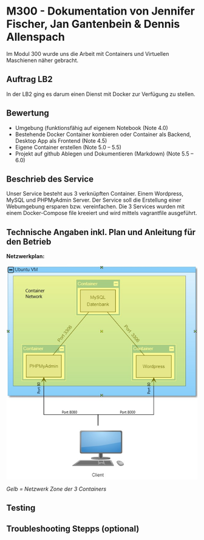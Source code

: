 # M300 - Dokumentation von Jennifer Fischer, Jan Gantenbein &amp; Dennis Allenspach
Im Modul 300 wurde uns die Arbeit mit Containers und Virtuellen Maschienen näher gebracht.
## Auftrag LB2
In der LB2 ging es darum einen Dienst mit Docker zur Verfügung zu stellen.
## Bewertung
* Umgebung (funktionsfähig auf eigenem Notebook (Note 4.0)
* Bestehende Docker Container kombieren oder Container als Backend, Desktop App als Frontend (Note 4.5)
* Eigene Container erstellen (Note 5.0 – 5.5)
* Projekt auf github Ablegen und Dokumentieren (Markdown) (Note 5.5 – 6.0)

## Beschrieb des Service
Unser Service besteht aus 3 verknüpften Container. Einem Wordpress, MySQL und PHPMyAdmin Server. Der Service soll die Erstellung einer Webumgebung ersparen bzw. vereinfachen. Die 3 Services wurden mit einem Docker-Compose file kreeiert und wird mittels vagrantfile ausgeführt.

## Technische Angaben inkl. Plan und Anleitung für den Betrieb

**Netzwerkplan:**

![Netzwerkplan_Docker](https://github.com/Dionysos376/Docker/blob/master/Netzwerkplan_Docker.png)

_Gelb = Netzwerk Zone der 3 Containers_

## Testing

## Troubleshooting Stepps (optional)
